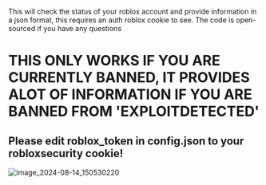 This will check the status of your roblox account and provide information in a json format, this requires an auth roblox cookie to see. The code is open-sourced if you have any questions
# THIS ONLY WORKS IF YOU ARE CURRENTLY BANNED, IT PROVIDES ALOT OF INFORMATION IF YOU ARE BANNED FROM 'EXPLOITDETECTED'
## Please edit roblox_token in config.json to your robloxsecurity cookie!
![image_2024-08-14_150530220](https://github.com/user-attachments/assets/f187ab5b-2d20-4f0e-95b9-b66f3045f2bb)
